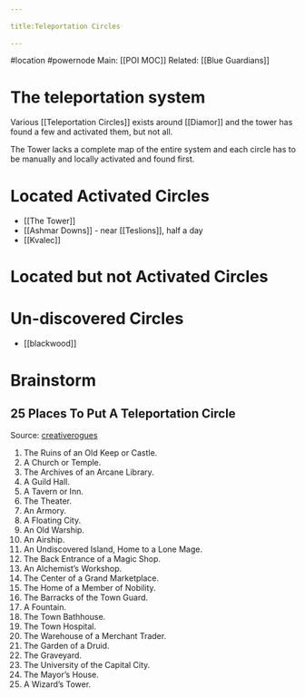 --- 
title:Teleportation Circles 
---
#location #powernode 
Main: [[POI MOC]]
Related: [[Blue Guardians]]

# The teleportation system
Various [[Teleportation Circles]] exists around [[Diamor]] and the tower has found a few and activated them, but not all.

The Tower lacks a complete map of the entire system and each circle has to be manually and locally activated and found first.

# Located Activated Circles
- [[The Tower]] 
- [[Ashmar Downs]] - near [[Teslions]], half a day
- [[Kvalec]]

# Located but not Activated Circles

# Un-discovered Circles
- [[blackwood]]


# Brainstorm
## 25 Places To Put A Teleportation Circle 
Source: [creativerogues](https://creativerogues.tumblr.com/post/189389484449/25-places-to-put-a-teleportation-circle)

1.  The Ruins of an Old Keep or Castle.
2.  A Church or Temple.
3.  The Archives of an Arcane Library.
4.  A Guild Hall.
5.  A Tavern or Inn.
6.  The Theater.
7.  An Armory.
8.  A Floating City.
9.  An Old Warship.
10.  An Airship.
11.  An Undiscovered Island, Home to a Lone Mage.
12.  The Back Entrance of a Magic Shop.
13.  An Alchemist’s Workshop.
14.  The Center of a Grand Marketplace.
15.  The Home of a Member of Nobility.
16.  The Barracks of the Town Guard.
17.  A Fountain.
18.  The Town Bathhouse.
19.  The Town Hospital.
20.  The Warehouse of a Merchant Trader.
21.  The Garden of a Druid.
22.  The Graveyard.
23.  The University of the Capital City.
24.  The Mayor’s House.
25.  A Wizard’s Tower.
